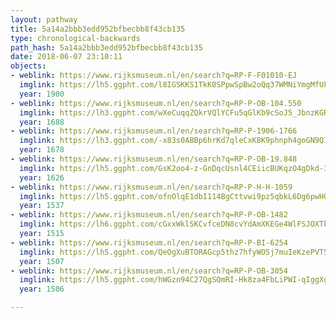 ```yaml
---
layout: pathway
title: 5a14a2bbb3edd952bfbecbb8f43cb135
type: chronological-backwards
path_hash: 5a14a2bbb3edd952bfbecbb8f43cb135
date: 2018-06-07 23:10:11
objects:
- weblink: https://www.rijksmuseum.nl/en/search?q=RP-F-F01010-EJ
  imglink: https://lh5.ggpht.com/l8IGSKKS1TkK0SPpwSpBw2oQq37WMNiYmgMfUFRlvZpr5Qcc9jN607ggMipZJpr9Tpm1aPPBUSK6v7E7drGSY0zO5Hd1=s200
  year: 1900
- weblink: https://www.rijksmuseum.nl/en/search?q=RP-P-OB-104.550
  imglink: https://lh3.ggpht.com/wXeCuqqZQkrVQlYCFu5qGlKb9cSoJ5_JbnzKGRClNRe7wHpSaUzHT0NGco39ve156Y0Zcuvu_AF85QbRiNgUfroF3Jc=s200
  year: 1688
- weblink: https://www.rijksmuseum.nl/en/search?q=RP-P-1906-1766
  imglink: https://lh3.ggpht.com/-x83s0ABBp6hrKd7qleCxKBK9phnph4goGN9QIJCfWtFu2A3HQlNjKOyFjYQPNPjp7d_ZHzz256u0CPwI9xeL6J4Rnkj=s200
  year: 1678
- weblink: https://www.rijksmuseum.nl/en/search?q=RP-P-OB-19.848
  imglink: https://lh5.ggpht.com/GsK2oo4-z-GnDqcUsnl4CEiicBUKqzO4gDkd-3vkNu8tgCrBoLMosa-2Ne5t9ElicILAM7VHE9xlHJwpCWnNHDBpMy0=s200
  year: 1626
- weblink: https://www.rijksmuseum.nl/en/search?q=RP-P-H-H-1059
  imglink: https://lh5.ggpht.com/ofnOlqE1dbI114BgCttvwi9pz5qbkL6Dg6pwHOGJiIVeWYspfBB_LT-_BZeZU1YJAz9rRNeMF43QCH84Q3b_xwojcpU-=s200
  year: 1537
- weblink: https://www.rijksmuseum.nl/en/search?q=RP-P-OB-1482
  imglink: https://lh6.ggpht.com/cGxxWklSKCvfceDN8cvYdAmXKEGe4WlFSJOXTkN7herjl-obIZUO19FoGdX5QWNNtaV9k9S1GMCuVxLxGZVVdAap5Y4=s200
  year: 1515
- weblink: https://www.rijksmuseum.nl/en/search?q=RP-P-BI-6254
  imglink: https://lh5.ggpht.com/QeOgXuBTORAGcp5thz7hfyWO5j7muIeKzePVT5HgNaKkT6FvD1qDqWamyuIUQCnxPgTCFi4Hip1IyqJsFzGzFMFstoPA=s200
  year: 1507
- weblink: https://www.rijksmuseum.nl/en/search?q=RP-P-OB-3054
  imglink: https://lh5.ggpht.com/hWGzn94C27QgSQmRI-Hk8za4FbLiPWI-qIggXgjDBqFnhbjnA-UA3_goz0vBAh4V_DRLICLg8PuMBgsD4fapdcOxUUo=s200
  year: 1506

---
```

